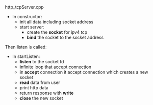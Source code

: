 http_tcpServer.cpp

- In constructor:
    - init all data including socket address
    - start server:
        - create the **socket** for ipv4 tcp
        - **bind** the socket to the socket address
    
Then listen is called:
- In startListen:
    - **listen** to the socket fd
    - infinite loop that accept connection
    - in **accept** connection it accept connection which creates a new socket 
    - **read** data from user
    - print http data
    - return response with **write**
    - **close** the new socket

